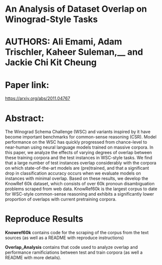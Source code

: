 # An Analysis of Dataset Overlap on Winograd-Style Tasks
# AUTHORS: Ali Emami, Adam Trischler, Kaheer Suleman,__ and Jackie Chi Kit Cheung

# Paper link: 
https://arxiv.org/abs/2011.04767

# Abstract:

The Winograd Schema Challenge (WSC) and variants inspired by it have become important benchmarks for common-sense reasoning (CSR). Model performance on the WSC has quickly progressed from chance-level to near-human using neural language models trained on massive corpora. In this paper, we analyze the effects of varying degrees of overlap between these training corpora and the test instances in WSC-style tasks. We find that a large number of test instances overlap considerably with the corpora on which state-of-the-art models are (pre)trained, and that a significant drop in classification accuracy occurs when we evaluate models on instances with minimal overlap. Based on these results, we develop the KnowRef 60k dataset, which consists of over 60k pronoun disambiguation problems scraped from web data. KnowRef60k is the largest corpus to date for WSC-style common-sense reasoning and exhibits a significantly lower proportion of overlaps with current pretraining corpora.

# Reproduce Results

**Knowref60k** contains code for the scraping of the corpus from the text sources (as well as a README with reproduce instructions)

**Overlap_Analysis** contains that code used to analyze overlap and performance ramificiations between test and train corpora  (as well a README with more details). 
